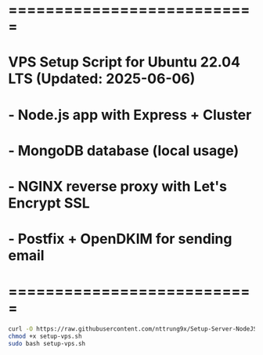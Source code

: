 # ===========================
# VPS Setup Script for Ubuntu 22.04 LTS (Updated: 2025-06-06)
# - Node.js app with Express + Cluster
# - MongoDB database (local usage)
# - NGINX reverse proxy with Let's Encrypt SSL
# - Postfix + OpenDKIM for sending email
# ===========================

```bash
curl -O https://raw.githubusercontent.com/nttrung9x/Setup-Server-NodeJS-MongoDB-VPS-Ubuntu-22.04-LTS/refs/heads/main/setup-vps.sh
chmod +x setup-vps.sh
sudo bash setup-vps.sh
```
